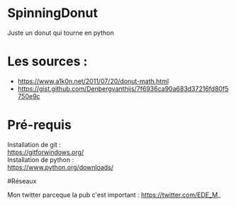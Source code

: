 # SpinningDonut
Juste un donut qui tourne en python

# Les sources :
 - https://www.a1k0n.net/2011/07/20/donut-math.html</br>
 - https://gist.github.com/Denbergvanthijs/7f6936ca90a683d37216fd80f5750e9c</br>
 
 # Pré-requis
 Installation de git : </br>
 https://gitforwindows.org/</br>
 Installation de python : </br>
 https://www.python.org/downloads/</br>
 
 #Réseaux
 
 Mon twitter parceque la pub c'est important : https://twitter.com/EDE_M_
